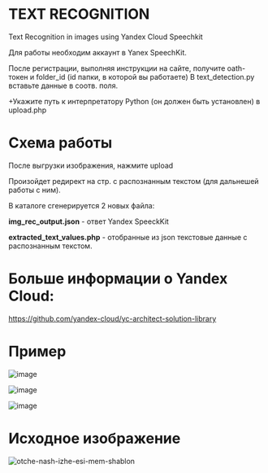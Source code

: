 # TEXT RECOGNITION
Text Recognition in images using Yandex Cloud Speechkit

Для работы необходим аккаунт в Yanex SpeechKit.

После регистрации, выполняя инструкции на сайте, получите oath-токен и folder_id (id папки, в которой вы работаете)
В text_detection.py вставьте данные в соотв. поля. 

+Укажите путь к интерпретатору Python (он должен быть установлен) в upload.php

# Схема работы

После выгрузки изображения, нажмите upload

Произойдет редирект на стр. с распознанным текстом (для дальнешей работы с ним).

В каталоге сгенерируется 2 новых файла:

**img_rec_output.json** - ответ Yandex SpeeckKit

**extracted_text_values.php** - отобранные из json текстовые данные с распознанным текстом.


# Больше информации о Yandex Cloud:
https://github.com/yandex-cloud/yc-architect-solution-library

# Пример

![image](https://github.com/HoboHub/text_recognition/assets/25107684/ca9cfac0-f2e2-4d1f-b9b4-073731b0898e)

![image](https://github.com/HoboHub/text_recognition/assets/25107684/69ccb3b4-fbd5-425a-bd3f-ea34feca4776)

![image](https://github.com/HoboHub/text_recognition/assets/25107684/b0975cce-186f-49f2-bded-592852cf82e5)

# Исходное изображение

![otche-nash-izhe-esi-mem-shablon](https://github.com/HoboHub/text_recognition/assets/25107684/a8e3941f-63b3-4c4c-9d60-8d9b6a4deed9)


